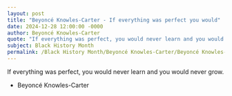```yaml
---
layout: post
title: "Beyoncé Knowles-Carter - If everything was perfect you would"
date: 2024-12-28 12:00:00 -0000
author: Beyoncé Knowles-Carter
quote: "If everything was perfect, you would never learn and you would never grow."
subject: Black History Month
permalink: /Black History Month/Beyoncé Knowles-Carter/Beyoncé Knowles-Carter - If everything was perfect you would
---
```


If everything was perfect, you would never learn and you would never grow.

- Beyoncé Knowles-Carter
